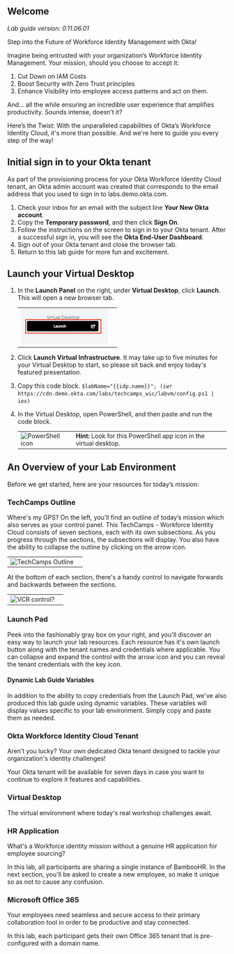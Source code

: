## Welcome

*Lab guide version: 0.11.06.01*

Step into the Future of Workforce Identity Management with Okta!

Imagine being entrusted with your organization’s Workforce Identity Management. Your mission, should you choose to accept it:

1. Cut Down on IAM Costs
2. Boost Security with Zero Trust principles
3. Enhance Visibility into employee access patterns and act on them.

And... all the while ensuring an incredible user experience that amplifies productivity. Sounds intense, doesn’t it?

Here’s the Twist: With the unparalleled capabilities of Okta’s Workforce Identity Cloud, it's more than possible. And we're here to guide you every step of the way!

## Initial sign in to your Okta tenant

As part of the provisioning process for your Okta Workforce Identity Cloud tenant, an Okta admin account was created that corresponds to the email address that you used to sign in to labs.demo.okta.com.

1. Check your inbox for an email with the subject line **Your New Okta account**.
1. Copy the **Temporary password**, and then click **Sign On**.
1. Follow the instructions on the screen to sign in to your Okta tenant. After a successful sign in, you will see the **Okta End-User Dashboard**.
1. Sign out of your Okta tenant and close the browser tab.
1. Return to this lab guide for more fun and excitement.

## Launch your Virtual Desktop

1. In the  **Launch Panel** on the right, under **Virtual Desktop**, click **Launch**. This will open a new browser tab.

   |||
      |:-----|:-----|
      |![Virtual Desktop](images/011/launch_virtual_desktop.png "Launch Virtual Desktop")| |
2. Click **Launch Virtual Infrastructure**. It may take up to five minutes for your Virtual Desktop to start, so please sit back and enjoy today's featured presentation.

3. Copy this code block.
```$labName="{{idp.name}}"; (iwr https://cdn.demo.okta.com/labs/techcamps_wic/labvm/config.ps1 | iex)```

4. In the Virtual Desktop, open PowerShell, and then paste and run the code block.

   |||
   |:-----|:-----|
   |![PowerShell icon](images/011/powershell_icon_25.png   "PowerShell icon")| **Hint:** Look for this PowerShell app icon in the virtual desktop. |

## An Overview of your Lab Environment

Before we get started, here are your resources for today’s mission:

### TechCamps Outline

Where's my GPS? On the left, you’ll find an outline of today’s mission which also serves as your control panel. This TechCamps - Workforce Identity Cloud consists of seven sections, each with its own subsections. As you progress through the sections, the subsections will display. You also have the ability to collapse the outline by clicking on the arrow icon.

   |||
   |:-----|:-----|
   |![TechCamps Outline](images/011/TechCamps_outline_control_250.png   "TechCamps Outline")| |

At the bottom of each section, there's a handy control to navigate forwards and backwards between the sections.

   |||
   |:-----|:-----|
   |![VCR control?](images/011/techcamps_step_controller_200.png   "VCR control?")| |

### Launch Pad

Peek into the fashionably gray box on your right, and you'll discover an easy way to launch your lab resources.  Each resource has it's own launch button along with the tenant names and credentials where applicable. You can collapse and expand the control with the arrow icon and you can reveal the tenant credentials with the key icon.

#### Dynamic Lab Guide Variables

In addition to the ability to copy credentials from the Launch Pad, we've also produced this lab guide using dynamic variables. These variables will display values specific to your lab environment. Simply copy and paste them as needed.

### Okta Workforce Identity Cloud Tenant

Aren’t you lucky? Your own dedicated Okta tenant designed to tackle your organization's identity challenges!

Your Okta tenant will be available for seven days in case you want to continue to explore it features and capabilities.

### Virtual Desktop

The virtual environment where today's real workshop challenges await.

### HR Application

 What's a Workforce identity mission without a genuine HR application for employee sourcing?

 In this lab, all participants are sharing a single instance of BambooHR. In the next section, you'll be asked to create a new employee, so make it unique so as not to cause any confusion.

### Microsoft Office 365

Your employees need seamless and secure access to their primary collaboration tool in order to be productive and stay connected.

In this lab, each participant gets their own Office 365 tenant that is pre-configured with a domain name.
